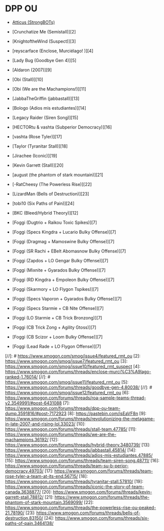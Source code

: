 # DPP OU

- [Atticus (StrongBOTs)][1]
- [Crunchatize Me (Semistall)][2]
- [KnightoftheWind (Suspect)][3]
- [reyscarface (Enclose, Murciélago! )][4]
- [Lady Bug (Goodbye Gen 4)][5]
- [Aldaron (2007)][9]
- [Obi (Stall)][10]
- [Obi (We are the Machampions!)][11]
- [JabbaTheGriffin (jabbastall)][13]
- [Bologo (Adios mis estudiantes)][14]
- [Legacy Raider (Siren Song)][15]
- [HECTORtu & vashta (Subperior Democracy)][16]
- [vashta (Rose Tyler)][17]
- [Taylor (Tyranitar Stall)][18]
- [Jirachee (Iconic)][19]
- [Kevin Garrett (Stall)][20]
- [august (the phantom of stark mountain)][21]
- [-RatCheesy (The Powerless Rise)][22]
- [LizardMan (Bells of Destruction)][23]
- [tobi10 (Six Paths of Pain)][24]
- [BKC (Bleed/Hybrid Theory)][12]

- [Foggi (Dugtrio + Raikou Toxic Spikes)][7]
- [Foggi (Specs Kingdra + Lucario Bulky Offense)][7]
- [Foggi (Dragmag + Mamoswine Bulky Offense)][7]
- [Foggi (SR Rachi + EBelt Abomasnow Bulky Offense)][7]
- [Foggi (Zapdos + LO Gengar Bulky Offense)][7]
- [Foggi (Mixnite + Gyarados Bulky Offense)][7]
- [Foggi (RD Kingdra + Empoleon Bulky Offense)][7]
- [Foggi (Skarmory + LO Flygon Tspikes)][7]
- [Foggi (Specs Vaporon + Gyarados Bulky Offense)][7]
- [Foggi (Specs Starmie + CB Nite Offense)][7]
- [Foggi (LO Starmie + CB Trick Bronzong)][7]
- [Foggi (CB Trick Zong + Agility Gtoss)][7]
- [Foggi (CB Scizor + Loom Bulky Offense)][7]
- [Foggi (Lead Rade + LO Flygon Offense)][7]


[1]: https://www.smogon.com/forums/threads/team-strongbots-ou-offense.59985/ 
[//]: # https://www.smogon.com/smog/issue4/featured_rmt_ou
[2]: https://www.smogon.com/smog/issue7/featured_rmt_ou
[3]: https://www.smogon.com/smog/issue10/featured_rmt_suspect
[4]: https://www.smogon.com/forums/threads/enclose-murci%C3%A9lago-ranked-1.76014/
[//]: # https://www.smogon.com/smog/issue11/featured_rmt_ou
[5]: https://www.smogon.com/forums/threads/goodbye-gen-4.80038/
[//]: # https://www.smogon.com/smog/issue12/featured_rmt_ou
[6]: https://www.smogon.com/forums/threads/roa-sample-teams-thread-v2.3549991/#post-6431088
[7]: https://www.smogon.com/forums/threads/dpp-ou-team-dump.3591816/#post-7172923
[8]: https://pastebin.com/isEaVF8n
[9]: https://www.smogon.com/forums/threads/revolutionizing-the-metagame-in-late-2007-and-rising-lol.33023/
[10]: https://www.smogon.com/forums/threads/stall-team.47785/
[11]: https://www.smogon.com/forums/threads/we-are-the-machampions.36192/
[12]: https://www.smogon.com/forums/threads/hybrid-theory.3480739/
[13]: https://www.smogon.com/forums/threads/jabbastall.45814/
[14]: https://www.smogon.com/forums/threads/adios-mis-estudiantes.47885/
[15]: https://www.smogon.com/forums/threads/team-siren-song.48711/
[16]: https://www.smogon.com/forums/threads/team-su-b-perior-democracy.49703/
[17]: https://www.smogon.com/forums/threads/team-rose-tyler-a-team-at-its-end.56715/
[18]: https://www.smogon.com/forums/threads/tyranitar-stall.57810/
[19]: https://www.smogon.com/forums/threads/iconic-the-story-of-team-canada.3638877/
[20]: https://www.smogon.com/forums/threads/kevin-garrett-stall.78812/
[21]: https://www.smogon.com/forums/threads/the-phantom-of-stark-mountain.3569099/
[22]: https://www.smogon.com/forums/threads/the-powerless-rise-ou-peaked-21.78190/
[23]: https://www.smogon.com/forums/threads/bells-of-destruction.83150/
[24]: https://www.smogon.com/forums/threads/six-paths-of-pain.3464138/


[100]: https://www.smogon.com/forums/threads/generation-iv-rmt-archive-index.76508/

